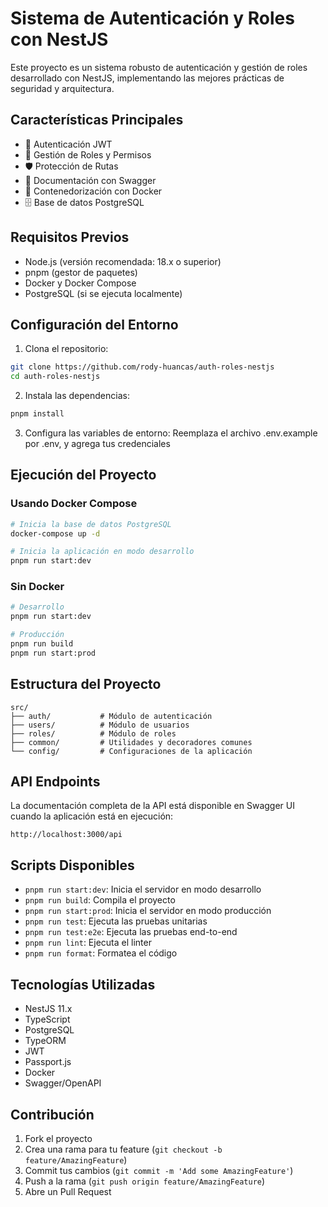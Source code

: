 # Sistema de Autenticación y Roles con NestJS

Este proyecto es un sistema robusto de autenticación y gestión de roles desarrollado con NestJS, implementando las mejores prácticas de seguridad y arquitectura.

## Características Principales

- 🔐 Autenticación JWT
- 👥 Gestión de Roles y Permisos
- 🛡️ Protección de Rutas
- 📝 Documentación con Swagger
- 🐳 Contenedorización con Docker
- 🗄️ Base de datos PostgreSQL

## Requisitos Previos

- Node.js (versión recomendada: 18.x o superior)
- pnpm (gestor de paquetes)
- Docker y Docker Compose
- PostgreSQL (si se ejecuta localmente)

## Configuración del Entorno

1. Clona el repositorio:
```bash
git clone https://github.com/rody-huancas/auth-roles-nestjs
cd auth-roles-nestjs
```

2. Instala las dependencias:
```bash
pnpm install
```

3. Configura las variables de entorno:
Reemplaza el archivo .env.example por .env, y agrega tus credenciales


## Ejecución del Proyecto

### Usando Docker Compose

```bash
# Inicia la base de datos PostgreSQL
docker-compose up -d

# Inicia la aplicación en modo desarrollo
pnpm run start:dev
```

### Sin Docker

```bash
# Desarrollo
pnpm run start:dev

# Producción
pnpm run build
pnpm run start:prod
```

## Estructura del Proyecto

```
src/
├── auth/           # Módulo de autenticación
├── users/          # Módulo de usuarios
├── roles/          # Módulo de roles
├── common/         # Utilidades y decoradores comunes
└── config/         # Configuraciones de la aplicación
```

## API Endpoints

La documentación completa de la API está disponible en Swagger UI cuando la aplicación está en ejecución:
```
http://localhost:3000/api
```

## Scripts Disponibles

- `pnpm run start:dev`: Inicia el servidor en modo desarrollo
- `pnpm run build`: Compila el proyecto
- `pnpm run start:prod`: Inicia el servidor en modo producción
- `pnpm run test`: Ejecuta las pruebas unitarias
- `pnpm run test:e2e`: Ejecuta las pruebas end-to-end
- `pnpm run lint`: Ejecuta el linter
- `pnpm run format`: Formatea el código

## Tecnologías Utilizadas

- NestJS 11.x
- TypeScript
- PostgreSQL
- TypeORM
- JWT
- Passport.js
- Docker
- Swagger/OpenAPI

## Contribución

1. Fork el proyecto
2. Crea una rama para tu feature (`git checkout -b feature/AmazingFeature`)
3. Commit tus cambios (`git commit -m 'Add some AmazingFeature'`)
4. Push a la rama (`git push origin feature/AmazingFeature`)
5. Abre un Pull Request


